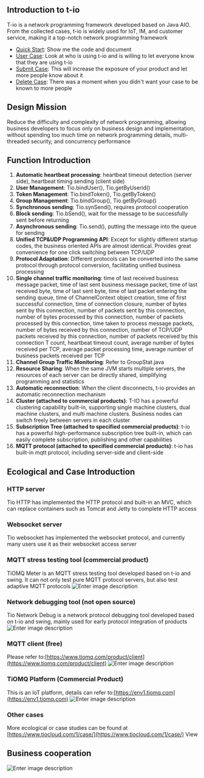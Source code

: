 ## Introduction to t-io
T-io is a network programming framework developed based on Java AIO. From the collected cases, t-io is widely used for IoT, IM, and customer service, making it a top-notch network programming framework
- [Quick Start](https://www.tiomq.com/books/doc/126/1013): Show me the code and document
- [User Case](https://www.tiomq.com/books/doc/36/1017): Look at who is using t-io and is willing to let everyone know that they are using t-io
- [Submit Case](https://www.tiomq.com/books/doc/36/1136): This will increase the exposure of your product and let more people know about it
- [Delete Case](https://www.tiomq.com/books/doc/36/1204): There was a moment when you didn't want your case to be known to more people

## Design Mission
Reduce the difficulty and complexity of network programming, allowing business developers to focus only on business design and implementation, without spending too much time on network programming details, multi-threaded security, and concurrency performance

## Function Introduction
1. **Automatic heartbeat processing**: heartbeat timeout detection (server side), heartbeat timing sending (client side)
1. **User Management**: Tio.bindUser(), Tio.getByUserid()
1. **Token Management**: Tio.bindToken(), Tio.getByToken()
1. **Group Management**: Tio.bindGroup(), Tio.getByGroup()
1. **Synchronous sending**: Tio.synSend(), requires protocol cooperation
1. **Block sending**: Tio.bSend(), wait for the message to be successfully sent before returning
1. **Asynchronous sending**: Tio.send(), putting the message into the queue for sending
1. **Unified TCP&UDP Programming API**: Except for slightly different startup codes, the business oriented APIs are almost identical. Provides great convenience for one click switching between TCP/UDP
1. **Protocol Adaptation**: Different protocols can be converted into the same protocol through protocol conversion, facilitating unified business processing
1. **Single channel traffic monitoring**: time of last received business message packet, time of last sent business message packet, time of last received byte, time of last sent byte, time of last packet entering the sending queue, time of ChannelContext object creation, time of first successful connection, time of connection closure, number of bytes sent by this connection, number of packets sent by this connection, number of bytes processed by this connection, number of packets processed by this connection, time taken to process message packets, number of bytes received by this connection, number of TCP/UDP packets received by this connection, number of packets received by this connection T count, heartbeat timeout count, average number of bytes received per TCP, average packet processing time, average number of business packets received per TCP
1. **Channel Group Traffic Monitoring**: Refer to GroupStat.java
1. **Resource Sharing**: When the same JVM starts multiple servers, the resources of each server can be directly shared, simplifying programming and statistics
1. **Automatic reconnection**: When the client disconnects, t-io provides an automatic reconnection mechanism
1. **Cluster (attached to commercial products)**: T-IO has a powerful clustering capability built-in, supporting single machine clusters, dual machine clusters, and multi machine clusters. Business nodes can switch freely between servers in each cluster
1. **Subscription Tree (attached to specified commercial products)**: t-io has a powerful high-performance subscription tree built-in, which can easily complete subscription, publishing and other capabilities
1. **MQTT protocol (attached to specified commercial products)**: t-io has built-in mqtt protocol, including server-side and client-side
## Ecological and Case Introduction
### HTTP server
Tio HTTP has implemented the HTTP protocol and built-in an MVC, which can replace containers such as Tomcat and Jetty to complete HTTP access

### Websocket server
Tio websocket has implemented the websocket protocol, and currently many users use it as their websocket access server

### MQTT stress testing tool (commercial product)
TiOMQ Meter is an MQTT stress testing tool developed based on t-io and swing. It can not only test pure MQTT protocol servers, but also test adaptive MQTT protocols
![Enter image description](https://res.tiocloud.com/202405/tiomq/doc/img/50/8931/1119484/88097537/74541310905/43/103347/1787672144549912576.png)

### Network debugging tool (not open source)
Tio Network Debug is a network protocol debugging tool developed based on t-io and swing, mainly used for early protocol integration of products
![Enter image description](https://res.tiocloud.com/202312/tiomq/doc/img/50/8931/1119484/88097537/74541310905/45/193509/1733087818730840064.png)

### MQTT client (free)
Please refer to:[https://www.tiomq.com/product/client](https://www.tiomq.com/product/client)
![Enter image description](https://res.tiocloud.com/202405/tiomq/doc/img/50/8931/1119484/88097537/74541310905/13/104103/1787673973295816704.png)

### TiOMQ Platform (Commercial Product)
This is an IoT platform, details can refer to:[https://env1.tiomq.com](https://env1.tiomq.com)
![Enter image description](https://res.tiocloud.com/202405/tiomq/doc/img/50/8931/1119484/88097537/74541310905/89/104318/1787674538654441472.png)
### Other cases
More ecological or case studies can be found at [https://www.tiocloud.com/1/case/](https://www.tiocloud.com/1/case/) View

## Business cooperation
![Enter image description](https://www.tiocloud.com/1/imgs/product/ercode2.png?8888)
